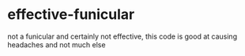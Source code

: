 # effective-funicular
not a funicular and certainly not effective, this code is good at causing headaches and not much else 